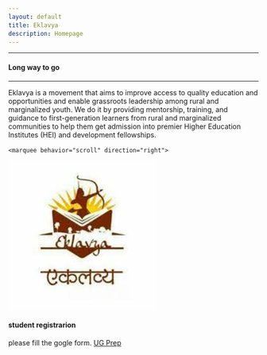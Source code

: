```yaml
---
layout: default
title: Eklavya
description: Homepage
---
```

---
#### Long way to go
---


Eklavya is a movement that aims to improve access to quality education and opportunities and enable grassroots leadership among rural and marginalized youth. We do it by providing mentorship, training, and guidance to first-generation learners from rural and marginalized communities to help them get admission into premier Higher Education Institutes (HEI) and development fellowships.


<!-- The image has scrolling behavior to right -->

    <marquee behavior="scroll" direction="right">  

<img src="assets/img/eklavya.jpg" alt="logo" width="300" height="300" >

</marquee>


#### student registrarion
please fill the gogle form.
<a href="https://forms.gle/K3gx3Q5qu49G8htXA"> UG Prep </a>

